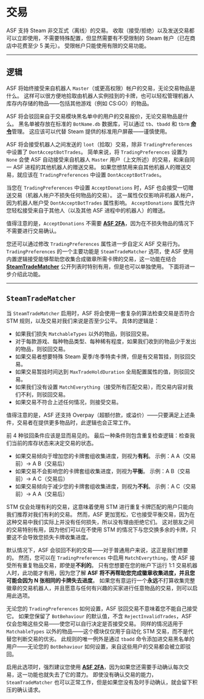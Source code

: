 # 交易

ASF 支持 Steam 非交互式（离线）的交易。 收取（接受/拒绝）以及发送交易都可以立即使用，不需要特殊配置，但显然需要有不受限制的 Steam 帐户（已在商店中花费至少 5 美元）。 受限帐户只能使用有限的交易功能。

---

## 逻辑

ASF 将始终接受来自机器人 `Master`（或更高权限）帐户的交易，无论交易物品是什么。 这样可以很方便地拾取由机器人实例挂到的卡牌，也可以轻松管理机器人库存内存储的物品——包括其他游戏（例如 CS:GO）的物品。

ASF 将会驳回来自于交易模块黑名单中的用户的交易报价，无论交易物品是什么。 黑名单被存放在标准的 `BotName.db` 数据库，可以通过 `tb`、`tbadd` 和 `tbrm` **[命令](https://github.com/JustArchiNET/ArchiSteamFarm/wiki/Commands-zh-CN)**&#8203;管理。 这应该可以代替 Steam 提供的标准用户屏蔽——谨慎使用。

ASF 将会接受机器人之间发送的 `loot`（拾取）交易，除非 `TradingPreferences` 中设置了 `DontAcceptBotTrades`。 简单来说，将 `TradingPreferences` 设置为 `None` 会使 ASF 自动接受来自机器人 `Master` 用户（上文所述）的交易，和来自同一 ASF 进程的其他机器人的赠送交易。 如果您想禁用来自其他机器人的赠送交易，就应该在 `TradingPreferences` 中设置 `DontAcceptBotTrades`。

当您在 `TradingPreferences` 中设置 `AcceptDonations` 时，ASF 也会接受一切赠送交易（机器人帐户不损失任何物品的交易）。 这一属性仅仅影响非机器人帐户，因为机器人帐户受 `DontAcceptBotTrades` 属性影响。 `AcceptDonations` 属性允许您轻松接受来自于其他人（以及其他 ASF 进程中的机器人）的赠送。

值得注意的是，`AcceptDonations` 不需要 **[ASF 2FA](https://github.com/JustArchiNET/ArchiSteamFarm/wiki/Two-factor-authentication-zh-CN)**，因为在不损失物品的情况下不需要进行交易确认。

您还可以通过修改 `TradingPreferences` 属性进一步自定义 ASF 交易行为。 `TradingPreferences` 的一个主要功能是 `SteamTradeMatcher` 选项，使 ASF 使用内置逻辑接受能够帮助您收集合成徽章所需卡牌的交易，这一功能在结合 **[SteamTradeMatcher](https://www.steamtradematcher.com)** 公开列表时特别有用，但是也可以单独使用。 下面将进一步介绍此功能。

---

## `SteamTradeMatcher`

当 `SteamTradeMatcher` 启用时，ASF 将会使用一套复杂的算法检查交易是否符合 STM 规则，以及交易对我们来说是否至少公平。 具体的逻辑是：

- 如果我们损失 `MatchableTypes` 以外的物品，则驳回交易。
- 对于每款游戏、每种物品类型、每种稀有程度，如果我们收到的物品少于发出的物品，则驳回交易。
- 如果交易者想要特殊 Steam 夏季/冬季特卖卡牌，但是有交易暂挂，则驳回交易。
- 如果交易暂挂时间达到 `MaxTradeHoldDuration` 全局配置属性的值，则驳回交易。
- 如果我们没有设置 `MatchEverything`（接受所有匹配交易），而交易内容对我们不利，则驳回交易。
- 如果交易不符合上述任何情况，则接受交易。

值得注意的是，ASF 还支持 Overpay（超额付款，或溢价）——只要满足上述条件，交易者在提供更多物品时，此逻辑也会正常工作。

前 4 种驳回条件应该是显而易见的。 最后一种条件则包含重复检查逻辑：检查我们当前的库存状态来决定交易的状态。

- 如果交易倾向于增加您的卡牌套组收集进度，则视为**有利**。 示例：A A（交易前）-> A B（交易后）
- 如果交易不会影响您的卡牌套组收集进度，则视为**平衡**。 示例：A B（交易前）-> A C（交易后）
- 如果交易倾向于减少您的卡牌套组收集进度，则视为**不利**。 示例：A C（交易前）-> A A（交易后）

STM 仅会处理有利的交易，这意味着使用 STM 进行重复卡牌匹配的用户只能向我们推荐对我们有利的交易。 然而，ASF 更加宽松，它也接受平衡交易，因为在这种交易中我们实际上并没有任何损失，所以没有理由拒绝它们。 这对朋友之间的交易特别有用，因为他们可以在不使用 STM 的情况下与您交换多余的卡牌，只要这不会导致您损失卡牌收集进度。

默认情况下，ASF 会驳回不利的交易——对于普通用户来说，这正是我们想要的。 然而，您可以在 `TradingPreferences` 中启用 `MatchEverything`，使 ASF 接受所有重复物品交易，即使是**不利的**。 只有您想要在您的帐户下运行 1:1 交易机器人时，此功能才有用，因为您了解 **ASF 将不再帮助您完成徽章收集进度，并且您可能会因为 N 张相同的卡牌失去进度**。 如果您有意运行一个**永远**不打算收集完整徽章的交易机器人，并且愿意与任何有兴趣的买家进行任意物品的交易，则可以启用此选项。

无论您的 `TradingPreferences` 如何设置，ASF 驳回交易不意味着您不能自己接受它。 如果您保留了 `BotBehaviour` 的默认值，不含 `RejectInvalidTrades`，ASF 仅会忽略这些交易——使您可以自行决定是否接受交易。 同样的情况适用于 `MatchableTypes` 以外的物品——这个模块仅仅用于自动化 STM 交易，而不是代替您判断交易的优劣。 此规则的唯一例外是通过 `tbadd` 命令添加进交易黑名单的用户——无论您的 `BotBehaviour` 如何设置，来自这些用户的交易都会被立即驳回。

启用此选项时，强烈建议您使用 **[ASF 2FA](https://github.com/JustArchiNET/ArchiSteamFarm/wiki/Two-factor-authentication-zh-CN)**，因为如果您还需要手动确认每次交易，这一功能也就失去了它的潜力。 即使没有确认交易的能力，`SteamTradeMatcher` 也可以正常工作，但是如果您没有及时手动确认，就会留下积压的确认请求。